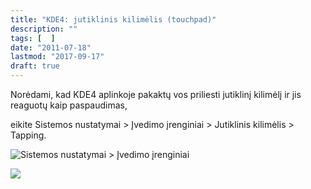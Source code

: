 ```yaml
---
title: "KDE4: jutiklinis kilimėlis (touchpad)"
description: ""
tags: [  ]
date: "2011-07-18"
lastmod: "2017-09-17"
draft: true
---
```

Norėdami, kad KDE4 aplinkoje pakaktų vos priliesti jutiklinį kilimėlį ir jis reaguotų kaip paspaudimas,

eikite Sistemos nustatymai > Įvedimo įrenginiai > Jutiklinis kilimėlis > Tapping.

![Sistemos nustatymai > Įvedimo įrenginiai](/images/stories/vlcsnap-2011-07-18-00h41m49s46.png "Sistemos nustatymai")

![](/images/stories/vlcsnap-2011-07-18-00h40m58s187.png)
